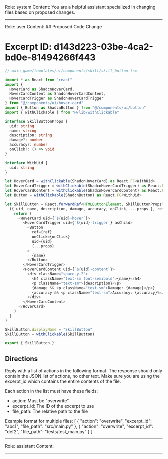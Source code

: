 Role: system
Content: You are a helpful assistant specialized in changing files based on proposed changes.
__________________
Role: user
Content: ## Proposed Code Change
# Excerpt ID: d143d223-03be-4ca2-bd0e-81494266f443
```typescript
// main_game/templates/ui/components/skill/skill_button.tsx

import * as React from "react"
import { 
  HoverCard as ShadcnHoverCard, 
  HoverCardContent as ShadcnHoverCardContent, 
  HoverCardTrigger as ShadcnHoverCardTrigger 
} from "@/components/ui/hover-card"
import { Button as ShadcnButton } from "@/components/ui/button"
import { withClickable } from "@/lib/withClickable"

interface SkillButtonProps {
  uid: string
  name: string
  description: string
  damage?: number
  accuracy?: number
  onClick?: () => void
}

interface WithUid {
  uid: string
}

let HoverCard = withClickable(ShadcnHoverCard) as React.FC<WithUid>
let HoverCardTrigger = withClickable(ShadcnHoverCardTrigger) as React.FC<WithUid>
let HoverCardContent = withClickable(ShadcnHoverCardContent) as React.FC<WithUid>
let Button = withClickable(ShadcnButton) as React.FC<WithUid>

let SkillButton = React.forwardRef<HTMLButtonElement, SkillButtonProps>(
  ({ uid, name, description, damage, accuracy, onClick, ...props }, ref) => {
    return (
      <HoverCard uid={`${uid}-hover`}>
        <HoverCardTrigger uid={`${uid}-trigger`} asChild>
          <Button
            ref={ref}
            onClick={onClick}
            uid={uid}
            {...props}
          >
            {name}
          </Button>
        </HoverCardTrigger>
        <HoverCardContent uid={`${uid}-content`}>
          <div className="space-y-2">
            <h4 className="text-sm font-semibold">{name}</h4>
            <p className="text-sm">{description}</p>
            {damage && <p className="text-sm">Damage: {damage}</p>}
            {accuracy && <p className="text-sm">Accuracy: {accuracy}%</p>}
          </div>
        </HoverCardContent>
      </HoverCard>
    )
  }
)

SkillButton.displayName = "SkillButton"
SkillButton = withClickable(SkillButton)

export { SkillButton }
```

## Directions
Reply with a list of actions in the following format. The response should only contain the JSON list of actions, no other text.
Make sure you are using the excerpt_id which contains the entire contents of the file.

Each action in the list must have these fields:
- action: Must be "overwrite"
- excerpt_id: The ID of the excerpt to use
- file_path: The relative path to the file

Example format for multiple files:
[
    {
        "action": "overwrite",
        "excerpt_id": "abc1",
        "file_path": "src/main.py"
    },
    {
        "action": "overwrite",
        "excerpt_id": "def2",
        "file_path": "tests/test_main.py"
    }
]
__________________
Role: assistant
Content: 
__________________

